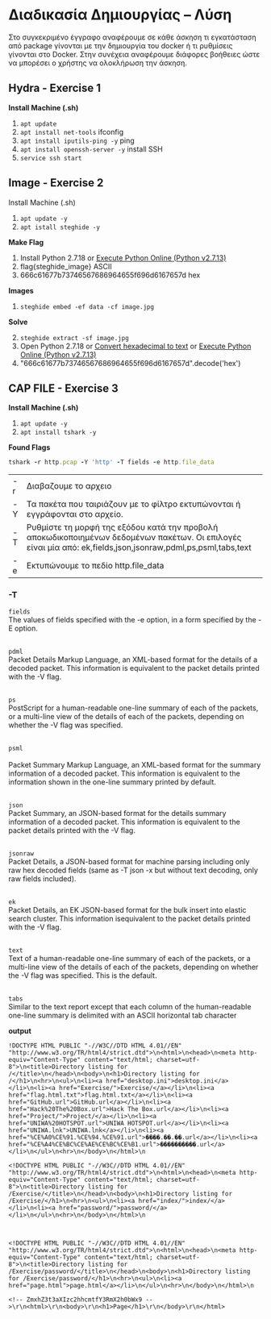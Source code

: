 # Διαδικασία Δημιουργίας – Λύση   

<p>Στο συγκεκριμένο έγγραφο αναφέρουμε σε κάθε άσκηση τι εγκατάσταση από package γίνονται με την δημιουργία του docker ή τι ρυθμίσεις γίνονται στο Docker. Στην συνέχεια αναφέρουμε διάφορες βοήθειες ώστε να μπορέσει ο χρήστης να ολοκλήρωση την άσκηση.<p>

## Hydra - Exercise 1
<b>Install Machine (.sh) </b>

1) ```apt update ```
2) ```apt install net-tools```  ifconfig
3) ```apt install iputils-ping -y```  ping 
4) ```apt install openssh-server -y```  install  SSH
5) ```service ssh start``` 

## Image - Exercise 2

</b> Install Machine (.sh) </b>
1) ``` apt update -y ``` 
2) ```apt istall steghide -y```

<b> Make Flag </b>
1) Install Python 2.7.18 or [Execute Python Online (Python v2.7.13)](https://www.tutorialspoint.com/execute_python_online.php)
2) flag{steghide_image}  ASCII <br>
3) 666c61677b73746567686964655f696d6167657d  hex

<b> Images </b>
1) ```steghide embed -ef data -cf image.jpg``` 

<b> Solve </b>

2) ```steghide extract -sf image.jpg```
3) Open Python 2.7.18 or 
  [Convert hexadecimal to text](http://www.unit-conversion.info/texttools/hexadecimal/) or 
  [Execute Python Online (Python v2.7.13)](https://www.tutorialspoint.com/execute_python_online.php)
5) "666c61677b73746567686964655f696d6167657d".decode('hex')


## CAP FILE - Exercise 3

<b> Install Machine (.sh) </b>
1) ```apt update -y ```
2) ```apt install tshark -y```

<b>Found Flags</b>
```ruby
tshark -r http.pcap -Y 'http' -T fields -e http.file_data
```
|   |  |
|---|---|
|-r|Διαβαζουμε το αρχειο|
|-Y|Τα πακέτα που ταιριάζουν με το φίλτρο εκτυπώνονται ή εγγράφονται στο αρχείο.|
|-T|Ρυθμίστε τη μορφή της εξόδου κατά την προβολή αποκωδικοποιημένων δεδομένων πακέτων. Οι επιλογές είναι μία από:  ek,fields,json,jsonraw,pdml,ps,psml,tabs,text|
|-e|Εκτυπώνουμε το πεδίο http.file_data|

### -T

```fields``` <br> 
The values of fields specified with the -e option, in a form specified by the -E option.

<br>```pdml```<br>
Packet Details Markup Language, an XML-based format for the details of a decoded packet. This information is equivalent to the packet details printed with the -V flag.

<br> ```ps```<br>
PostScript for a human-readable one-line summary of each of the packets, or a multi-line view of the details of each of the packets, depending on whether the -V flag was specified.

<br> ```psml```<br>    
Packet Summary Markup Language, an XML-based format for the summary information of a decoded packet. This information is equivalent to the information shown in the one-line summary printed by default.

<br> ```json```<br>
Packet Summary, an JSON-based format for the details summary information of a decoded packet. This information is equivalent to the packet details printed with the -V flag.

<br> ```jsonraw```<br>
Packet Details, a JSON-based format for machine parsing including only raw hex decoded fields (same as -T json -x but without text decoding, only raw fields included). 

<br> ```ek```<br>
Packet Details, an EK JSON-based format for the bulk insert into elastic search cluster. This information isequivalent to the packet details printed with the -V flag.

<br> ```text```<br>
Text of a human-readable one-line summary of each of the packets, or a multi-line view of the details of each of the packets, depending on whether the -V flag was specified. This is the default.

<br> ```tabs```<br>
Similar to the text report except that each column of the human-readable one-line summary is delimited with an ASCII horizontal tab character

<b>output</b>
```
!DOCTYPE HTML PUBLIC "-//W3C//DTD HTML 4.01//EN" "http://www.w3.org/TR/html4/strict.dtd">\n<html>\n<head>\n<meta http-equiv="Content-Type" content="text/html; charset=utf-8">\n<title>Directory listing for /</title>\n</head>\n<body>\n<h1>Directory listing for /</h1>\n<hr>\n<ul>\n<li><a href="desktop.ini">desktop.ini</a></li>\n<li><a href="Exercise/">Exercise/</a></li>\n<li><a href="flag.html.txt">flag.html.txt</a></li>\n<li><a href="GitHub.url">GitHub.url</a></li>\n<li><a href="Hack%20The%20Box.url">Hack The Box.url</a></li>\n<li><a href="Project/">Project/</a></li>\n<li><a href="UNIWA%20HOTSPOT.url">UNIWA HOTSPOT.url</a></li>\n<li><a href="UNIWA.lnk">UNIWA.lnk</a></li>\n<li><a href="%CE%A0%CE%91.%CE%94.%CE%91.url">����.��.��.url</a></li>\n<li><a href="%CE%A4%CE%BC%CE%AE%CE%BC%CE%B1.url">����������.url</a></li>\n</ul>\n<hr>\n</body>\n</html>\n

<!DOCTYPE HTML PUBLIC "-//W3C//DTD HTML 4.01//EN" "http://www.w3.org/TR/html4/strict.dtd">\n<html>\n<head>\n<meta http-equiv="Content-Type" content="text/html; charset=utf-8">\n<title>Directory listing for /Exercise/</title>\n</head>\n<body>\n<h1>Directory listing for /Exercise/</h1>\n<hr>\n<ul>\n<li><a href="index/">index/</a></li>\n<li><a href="password/">password/</a></li>\n</ul>\n<hr>\n</body>\n</html>\n



<!DOCTYPE HTML PUBLIC "-//W3C//DTD HTML 4.01//EN" "http://www.w3.org/TR/html4/strict.dtd">\n<html>\n<head>\n<meta http-equiv="Content-Type" content="text/html; charset=utf-8">\n<title>Directory listing for /Exercise/password/</title>\n</head>\n<body>\n<h1>Directory listing for /Exercise/password/</h1>\n<hr>\n<ul>\n<li><a href="page.html">page.html</a></li>\n</ul>\n<hr>\n</body>\n</html>\n

<!-- ZmxhZ3t3aXIzc2hhcmtfY3RmX2h0bWx9 -->\r\n<html>\r\n<body>\r\n<h1>Page</h1>\r\n</body>\r\n</html>
```
